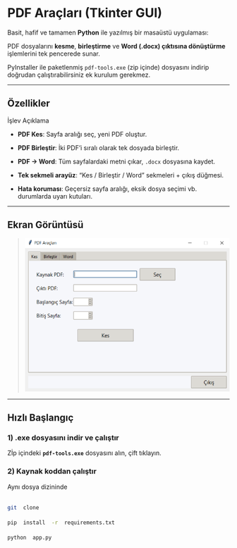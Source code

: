 # PDF Araçları (Tkinter GUI)

Basit, hafif ve tamamen **Python** ile yazılmış bir masaüstü uygulaması:

PDF dosyalarını **kesme**, **birleştirme** ve **Word (.docx) çıktısına dönüştürme** işlemlerini tek pencerede sunar.

PyInstaller ile paketlenmiş `pdf-tools.exe` (zip içinde) dosyasını indirip doğrudan çalıştırabilirsiniz ek kurulum gerekmez.

---

## Özellikler

İşlev Açıklama

- **PDF Kes**: Sayfa aralığı seç, yeni PDF oluştur.
- **PDF Birleştir**: İki PDF’i sıralı olarak tek dosyada birleştir.

- **PDF → Word**: Tüm sayfalardaki metni çıkar, `.docx` dosyasına
  kaydet.

- **Tek sekmeli arayüz**: “Kes / Birleştir / Word” sekmeleri + çıkış
  düğmesi.

- **Hata koruması**: Geçersiz sayfa aralığı, eksik dosya seçimi vb.
  durumlarda uyarı kutuları.

---

## Ekran Görüntüsü

> ![Ekran](ui.png)

---

## Hızlı Başlangıç

### 1) .exe dosyasını indir ve çalıştır

Zİp içindeki **`pdf-tools.exe`** dosyasını alın, çift tıklayın.

### 2) Kaynak koddan çalıştır

Aynı dosya dizininde

```bash

git  clone

pip  install  -r  requirements.txt

python  app.py

```
